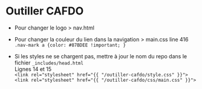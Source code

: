 # Outiller CAFDO

* Pour changer le logo > nav.html     

* Pour changer la couleur du lien dans la navigation > main.css line 416
`.nav-mark a {color: #87BDEE !important; }`     
            
* Si les styles ne se chargent pas, mettre à jour le nom du repo dans le fichier `_includes/head.html`       
Lignes 14 et 15    
  `<link rel="stylesheet" href="{{ "/outiller-cafdo/style.css" }}">`         
    `<link rel="stylesheet" href="{{ "/outiller-cafdo/css/main.css" }}">`




